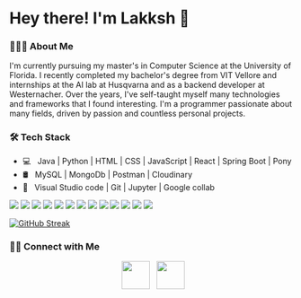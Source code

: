 <h1> Hey there! I'm Lakksh 👋 </h1>

<h3> 👨🏻‍💻 About Me </h3>

I'm currently pursuing my master's in Computer Science at the University of Florida. I recently completed my bachelor's degree from VIT Vellore and internships at the AI lab at Husqvarna and as a backend developer at Westernacher. Over the years, I've self-taught myself many technologies and frameworks that I found interesting. I'm a programmer passionate about many fields, driven by passion and countless personal projects.

<h3>🛠 Tech Stack</h3>

- 💻 &nbsp; Java | Python | HTML | CSS | JavaScript | React | Spring Boot | Pony
- 🛢 &nbsp; MySQL | MongoDb | Postman | Cloudinary
- 🔧 &nbsp;  Visual Studio code  | Git |  Jupyter | Google collab

</p>
<p>
  <img src="https://img.shields.io/badge/Java-ED8B00?style=for-the-badge&logo=openjdk&logoColor=white">
  <img src="https://img.shields.io/badge/Python-3776AB?style=for-the-badge&logo=python&logoColor=white">
  <img src="https://img.shields.io/badge/JavaScript-F7DF1E?style=for-the-badge&logo=javascript&logoColor=black">
  <img src="https://img.shields.io/badge/React-20232A?style=for-the-badge&logo=react&logoColor=61DAFB">
  <img src="https://img.shields.io/badge/MongoDB-4EA94B?style=for-the-badge&logo=mongodb&logoColor=white">
  <img src="https://img.shields.io/badge/tailwindcss-%2338B2AC.svg?style=for-the-badge&logo=tailwind-css&logoColor=white">
  <img src="https://img.shields.io/badge/HTML5-E34F26?style=for-the-badge&logo=html5&logoColor=white">
  <img src="https://img.shields.io/badge/CSS3-1572B6?style=for-the-badge&logo=css3&logoColor=white">
  <img src="https://img.shields.io/badge/MySQL-005C84?style=for-the-badge&logo=mysql&logoColor=white">
  <img src="https://img.shields.io/badge/SpringBoot-6DB33F?style=for-the-badge&logo=Spring&logoColor=white">
  <img src="https://img.shields.io/badge/Vscode-007ACC?style=for-the-badge&logo=visualstudiocode&logoColor=white">
  <img src="https://img.shields.io/badge/Intellij%20Idea-000?logo=intellij-idea&style=for-the-badge">
  <img src="https://img.shields.io/static/v1?style=for-the-badge&message=Postman&color=FF6C37&logo=Postman&logoColor=FFFFFF&label=">
  
</p>

[![GitHub Streak](https://github-readme-streak-stats.herokuapp.com?user=Lakkshhh&theme=blood&date_format=j%20M%5B%20Y%5D&card_width=1000)](https://git.io/streak-stats)

<h3> 🤝🏻 Connect with Me </h3>

<p align="center">
&nbsp; <a href="https://www.linkedin.com/in/lakksh-tyagi-9297b6230/" target="_blank" rel="noopener noreferrer"><img src="https://img.icons8.com/plasticine/100/000000/linkedin.png" width="50" /></a>
&nbsp; <a href="mailto:lakksh.tyagi22@gmail.com" target="_blank" rel="noopener noreferrer"><img src="https://img.icons8.com/plasticine/100/000000/gmail.png"  width="50" /></a>
</p>

